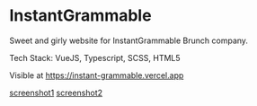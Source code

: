 # InstantGrammable

Sweet and girly website for InstantGrammable Brunch company.

Tech Stack: VueJS, Typescript, SCSS, HTML5

Visible at https://instant-grammable.vercel.app


[screenshot1](instantgrammable.png)
[screenshot2](instantgrammable2.png)